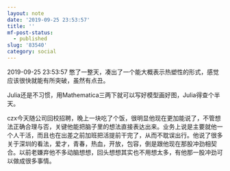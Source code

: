 ```yaml
---
layout: note
date: '2019-09-25 23:53:57'
title: ''
mf-post-status:
  - published
slug: '83540'
category: social
---
```

2019-09-25 23:53:57 憋了一整天，凑出了一个能大概表示热塑性的形式，感觉应该很快就能有所突破，虽然有点丑。

Julia还是不习惯，用Mathematica三两下就可以写好模型画好图，Julia得查个半天。

czx今天随公司回校招聘，晚上一块吃了个饭，很明显他现在更加能说了，不管想法正确合理与否，关键他能把脑子里的想法直接表达出来。业务上说是主要就他一个人干活，而且也在出差之前加班把活提前干完了，从而不耽误出行。他说了很多关于深圳的看法，爱才，青春，热血，开放，包容，倒是跟他现在那股冲劲相契合。以前老嫌弃他不多动脑想想，回头想想其实也不用想太多，有他那一股冲劲可以做成很多事情。